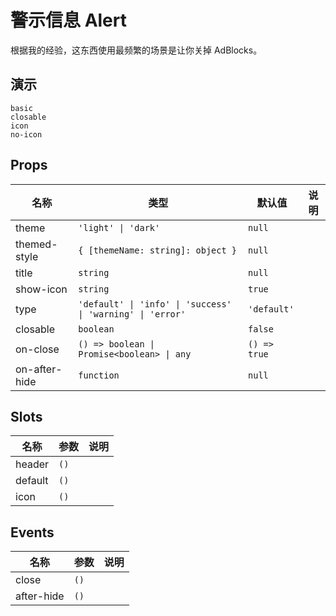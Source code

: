 # 警示信息 Alert
根据我的经验，这东西使用最频繁的场景是让你关掉 AdBlocks。
## 演示
```demo
basic
closable
icon
no-icon
```
## Props
|名称|类型|默认值|说明|
|-|-|-|-|
|theme|`'light' \| 'dark'`|`null`||
|themed-style|`{ [themeName: string]: object }`|`null`||
|title|`string`|`null`||
|show-icon|`string`|`true`||
|type|`'default' \| 'info' \| 'success' \| 'warning' \| 'error'`|`'default'`||
|closable|`boolean`|`false`||
|on-close|`() => boolean \| Promise<boolean> \| any`|`() => true`||
|on-after-hide|`function`|`null`||

## Slots
|名称|参数|说明|
|-|-|-|
|header|`()`||
|default|`()`||
|icon|`()`||

## Events
|名称|参数|说明|
|-|-|-|
|close|`()`||
|after-hide|`()`||